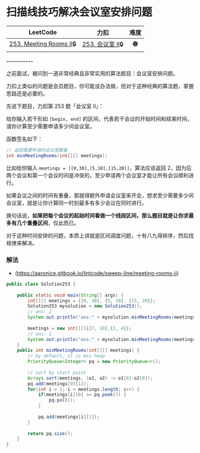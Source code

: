 # 扫描线技巧解决会议室安排问题

| LeetCode | 力扣 | 难度 |
| :----: | :----: | :----: |
| [253. Meeting Rooms II](https://leetcode.com/problems/meeting-rooms-ii/)🔒 | [253. 会议室 II](https://leetcode.cn/problems/meeting-rooms-ii/)🔒 | 🟠

**-----------**

之前面试，被问到一道非常经典且非常实用的算法题目：会议室安排问题。

力扣上类似的问题是会员题目，你可能没办法做，但对于这种经典的算法题，掌握思路还是必要的。

先说下题目，力扣第 253 题「会议室 II」：

给你输入若干形如 `[begin, end]` 的区间，代表若干会议的开始时间和结束时间，请你计算至少需要申请多少间会议室。

函数签名如下：

<!-- muliti_language -->
```java
// 返回需要申请的会议室数量
int minMeetingRooms(int[][] meetings);
```

比如给你输入 `meetings = [[0,30],[5,10],[15,20]]`，算法应该返回 2，因为后两个会议和第一个会议时间是冲突的，至少申请两个会议室才能让所有会议顺利进行。

如果会议之间的时间有重叠，那就得额外申请会议室来开会，想求至少需要多少间会议室，就是让你计算同一时刻最多有多少会议在同时进行。

换句话说，**如果把每个会议的起始时间看做一个线段区间，那么题目就是让你求最多有几个重叠区间**，仅此而已。

对于这种时间安排的问题，本质上讲就是区间调度问题，十有八九得排序，然后找规律来解决。

### 解法

- (https://aaronice.gitbook.io/lintcode/sweep-line/meeting-rooms-ii)
```java
public class Solution253 {  
  
    public static void main(String[] args) {  
        int[][] meetings = {{0, 30}, {5, 10}, {15, 20}};  
        Solution253 mysolution = new Solution253();  
        // ans: 2  
        System.out.println("ans:" + mysolution.minMeetingRooms(meetings));  
  
        meetings = new int[][]{{7, 10},{2, 4}};  
        // ans: 1  
        System.out.println("ans:" + mysolution.minMeetingRooms(meetings));  
    }  
    public int minMeetingRooms(int[][] meetings) {  
        // by default, it is min heap  
        PriorityQueue<Integer> pq = new PriorityQueue<>();  
  
        // sort by start point  
        Arrays.sort(meetings, (o1, o2) -> o1[0]-o2[0]);  
        pq.add(meetings[0][1]);  
        for(int i = 1; i < meetings.length; i++) {  
            if(meetings[i][0] >= pq.peek()) {  
                pq.poll();  
            }  
  
            pq.add(meetings[i][1]);  
        }  
  
        return pq.size();  
    }  
}
```

